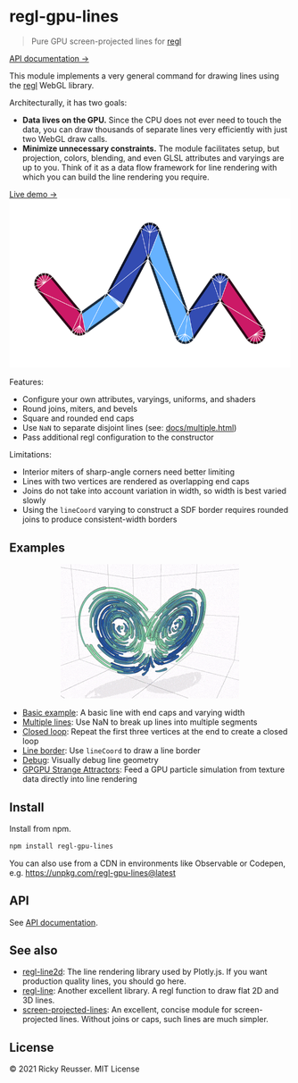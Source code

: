 # regl-gpu-lines

> Pure GPU screen-projected lines for [regl](https://github.com/regl-project/regl)

[API documentation &rarr;](./API.md)

This module implements a very general command for drawing lines using the [regl](https://github.com/regl-project/regl) WebGL library.

Architecturally, it has two goals:
- **Data lives on the GPU.** Since the CPU does not ever need to touch the data, you can draw thousands of separate lines very efficiently with just two WebGL draw calls.
- **Minimize unnecessary constraints.** The module facilitates setup, but projection, colors, blending, and even GLSL attributes and varyings are up to you. Think of it as a data flow framework for line rendering with which you can build the line rendering you require.

<p align="center">
  <div><a href="https://rreusser.github.io/regl-gpu-lines/docs/debug.html">Live demo &rarr;</a></div>
  <div><a href="https://rreusser.github.io/regl-gpu-lines/docs/debug.html">
    <img src="./docs/debug.png" alt="Lines with round joins and caps" width="600">
  </a></div>
</p>

Features:

- Configure your own attributes, varyings, uniforms, and shaders
- Round joins, miters, and bevels
- Square and rounded end caps
- Use `NaN` to separate disjoint lines (see: [docs/multiple.html](https://rreusser.github.io/regl-gpu-lines/docs/multiple.html))
- Pass additional regl configuration to the constructor

Limitations:

- Interior miters of sharp-angle corners need better limiting
- Lines with two vertices are rendered as overlapping end caps
- Joins do not take into account variation in width, so width is best varied slowly
- Using the `lineCoord` varying to construct a SDF border requires rounded joins to produce consistent-width borders

## Examples

<p align="center">
  <img src="./docs/lorenz.gif" alt="GPGPU Lorenz Attractor">
</p>

- [Basic example](https://rreusser.github.io/regl-gpu-lines/docs/basic.html): A basic line with end caps and varying width
- [Multiple lines](https://rreusser.github.io/regl-gpu-lines/docs/multiple.html): Use NaN to break up lines into multiple segments
- [Closed loop](https://rreusser.github.io/regl-gpu-lines/docs/closed-loop.html): Repeat the first three vertices at the end to create a closed loop
- [Line border](https://rreusser.github.io/regl-gpu-lines/docs/border.html): Use `lineCoord` to draw a line border
- [Debug](https://rreusser.github.io/regl-gpu-lines/docs/debug.html): Visually debug line geometry
- [GPGPU Strange Attractors](https://observablehq.com/d/ab6cd8bb0137889c): Feed a GPU particle simulation from texture data directly into line rendering

## Install

Install from npm.

```bash
npm install regl-gpu-lines
```

You can also use from a CDN in environments like Observable or Codepen, e.g. https://unpkg.com/regl-gpu-lines@latest

## API

See [API documentation](./API.md).

## See also

- [regl-line2d](https://github.com/gl-vis/regl-line2d): The line rendering library used by Plotly.js. If you want production quality lines, you should go here.
- [regl-line](https://www.npmjs.com/package/regl-line): Another excellent library. A regl function to draw flat 2D and 3D lines.
- [screen-projected-lines](https://github.com/substack/screen-projected-lines): An excellent, concise module for screen-projected lines. Without joins or caps, such lines are much simpler.

## License

&copy; 2021 Ricky Reusser. MIT License
